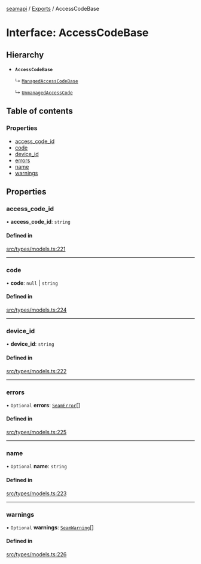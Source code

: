 [seamapi](../README.md) / [Exports](../modules.md) / AccessCodeBase

# Interface: AccessCodeBase

## Hierarchy

- **`AccessCodeBase`**

  ↳ [`ManagedAccessCodeBase`](ManagedAccessCodeBase.md)

  ↳ [`UnmanagedAccessCode`](UnmanagedAccessCode.md)

## Table of contents

### Properties

- [access\_code\_id](AccessCodeBase.md#access_code_id)
- [code](AccessCodeBase.md#code)
- [device\_id](AccessCodeBase.md#device_id)
- [errors](AccessCodeBase.md#errors)
- [name](AccessCodeBase.md#name)
- [warnings](AccessCodeBase.md#warnings)

## Properties

### access\_code\_id

• **access\_code\_id**: `string`

#### Defined in

[src/types/models.ts:221](https://github.com/seamapi/javascript/blob/main/src/types/models.ts#L221)

___

### code

• **code**: ``null`` \| `string`

#### Defined in

[src/types/models.ts:224](https://github.com/seamapi/javascript/blob/main/src/types/models.ts#L224)

___

### device\_id

• **device\_id**: `string`

#### Defined in

[src/types/models.ts:222](https://github.com/seamapi/javascript/blob/main/src/types/models.ts#L222)

___

### errors

• `Optional` **errors**: [`SeamError`](SeamError.md)[]

#### Defined in

[src/types/models.ts:225](https://github.com/seamapi/javascript/blob/main/src/types/models.ts#L225)

___

### name

• `Optional` **name**: `string`

#### Defined in

[src/types/models.ts:223](https://github.com/seamapi/javascript/blob/main/src/types/models.ts#L223)

___

### warnings

• `Optional` **warnings**: [`SeamWarning`](SeamWarning.md)[]

#### Defined in

[src/types/models.ts:226](https://github.com/seamapi/javascript/blob/main/src/types/models.ts#L226)
